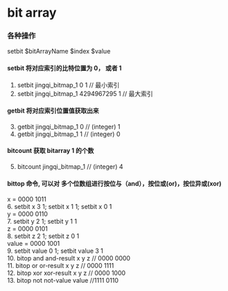 # bit array

### 各种操作
setbit $bitArrayName $index $value
#### setbit 将对应索引的比特位置为 0， 或者 1
1. setbit jingqi_bitmap_1 0 1              // 最小索引
2. setbit jingqi_bitmap_1 4294967295 1     // 最大索引
#### getbit 将对应索引位置值获取出来
3. getbit jingqi_bitmap_1 0                // (integer) 1
4. getbit jingqi_bitmap_1 1                // (integer) 0
#### bitcount 获取 bitarray 1 的个数
5. bitcount jingqi_bitmap_1                // (integer) 4
#### bittop 命令, 可以对 多个位数组进行按位与（and），按位或(or)，按位异或(xor)
x = 0000 1011    
6. setbit x 3 1; setbit x 1 1; setbit x 0 1  
y = 0000 0110  
7. setbit y 2 1; setbit y 1 1  
z = 0000 0101  
8. setbit z 2 1; setbit z 0 1  
value = 0000 1001  
9. setbit value 0 1; setbit value 3 1  
10. bitop and and-result x y z // 0000 0000  
11. bitop or or-result x y z // 0000 1111  
12. bitop xor xor-result x y z // 0000 1000  
13. bitop not not-value value //1111 0110  

